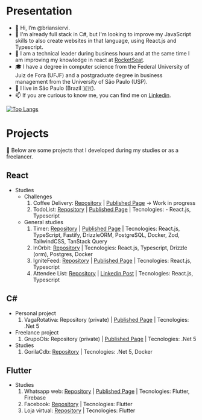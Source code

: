 # Presentation

- 👋 Hi, I’m @briansiervi.
- 👀 I'm already full stack in C#, but I'm looking to improve my JavaScript skills to also create websites in that language, using React.js and Typescript.
- 🌱 I am a technical leader during business hours and at the same time I am improving my knowledge in react at [RocketSeat](https://www.rocketseat.com.br/).
- :mortar_board: I have a degree in computer science from the Federal University of Juiz de Fora (UFJF) and a postgraduate degree in business management from the University of São Paulo (USP).
- :house_with_garden: I live in São Paulo (Brazil 🇧🇷).
- 📫 If you are curious to know me, you can find me on [Linkedin](https://www.linkedin.com/in/briansiervi/).

<p align="center">

  [![Top Langs](https://github-readme-stats.vercel.app/api/top-langs/?username=briansiervi&layout=donut&theme=tokyonight)](https://github.com/anuraghazra/github-readme-stats)

</p>

# Projects
:page_with_curl: Below are some projects that I developed during my studies or as a freelancer.

## React
  - Studies
    - Challenges
      1. Coffee Delivery: [Repository](https://github.com/briansiervi/nivel02-coffee-delivery) | [Published Page](https://briansiervi.github.io/nivel02-coffee-delivery/) -> Work in progress
      2. TodoList: [Repository](https://github.com/briansiervi/nivel01-todo-list) | [Published Page](https://briansiervi.github.io/nivel01-todo-list/) | Tecnologies: - React.js, Typescript
    - General studies    
      1. Timer: [Repository](https://github.com/briansiervi/nivel02-ignite-timer/issues/1) | [Published Page](https://briansiervi.github.io/nivel02-ignite-timer/) | Tecnologies: React.js, TypeScript, Fastify, DrizzleORM, PostgreSQL, Docker, Zod, TailwindCSS, TanStack Query
      2. InOrbit: [Repository](https://github.com/briansiervi/nlw-pocket-javascript) | Tecnologies: React.js, Typescript, Drizzle (orm), Postgres, Docker
      1. IgniteFeed: [Repository](https://github.com/briansiervi/igniteFeed) | [Published Page](https://briansiervi.github.io/igniteFeed/) | Tecnologies: React.js, Typescript  
      1. Attendee List: [Repository](https://github.com/briansiervi/nlw-2024-unite-pass-in-web) | [Linkedin Post](https://www.linkedin.com/posts/activity-7181485576825556993-KAa9) | Tecnologies: React.js, Typescript
    
  
## C#
  - Personal project
    1. VagaRotativa: Repository (private) | [Published Page](http://vagarotativa.azurewebsites.net/) | Tecnologies: .Net 5
  - Freelance project
    1. GrupoOls: Repository (private) | [Published Page](https://grupools.azurewebsites.net/) | Tecnologies: .Net 5
  - Studies
    1. GorilaCdb: [Repository](https://github.com/briansiervi/gorila-cdb) | Tecnologies: .Net 5, Docker
## Flutter
  - Studies
    1. Whatsapp web: [Repository](https://github.com/briansiervi/udemy-flutter) | [Published Page](https://whatsappweb-e3c47.web.app/) | Tecnologies: Flutter, Firebase
    1. Facebook: [Repository](https://github.com/briansiervi/udemy_flutter2_facebook_interface) | Tecnologies: Flutter
    1. Loja virtual: [Repository](https://github.com/briansiervi/udemy_flutter2_web) | Tecnologies: Flutter

<!---
briansiervi/briansiervi is a ✨ special ✨ repository because its `README.md` (this file) appears on your GitHub profile.
You can click the Preview link to take a look at your changes.

Icons: https://gist.github.com/rxaviers/7360908
--->
